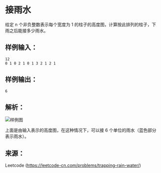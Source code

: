 # 接雨水
给定 n 个非负整数表示每个宽度为 1 的柱子的高度图，计算按此排列的柱子，下雨之后能接多少雨水。

## 样例输入：

    12
    0 1 0 2 1 0 1 3 2 1 2 1

## 样例输出：
    6

## 解析：

![样例图](https://assets.leetcode-cn.com/aliyun-lc-upload/uploads/2018/10/22/rainwatertrap.png)

上面是由输入表示的高度图，在这种情况下，可以接 6 个单位的雨水（蓝色部分表示雨水）。

## 来源：
Leetcode
(https://leetcode-cn.com/problems/trapping-rain-water/)
